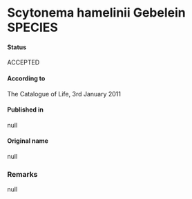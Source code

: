 Scytonema hamelinii Gebelein SPECIES
=======

#### Status
ACCEPTED

#### According to
The Catalogue of Life, 3rd January 2011

#### Published in
null

#### Original name
null

### Remarks
null